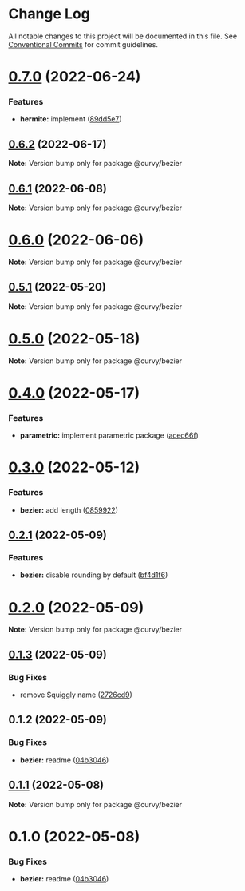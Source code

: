 # Change Log

All notable changes to this project will be documented in this file.
See [Conventional Commits](https://conventionalcommits.org) for commit guidelines.

# [0.7.0](https://github.com/tkofh/curvy/compare/@curvy/bezier@0.6.2...@curvy/bezier@0.7.0) (2022-06-24)


### Features

* **hermite:** implement ([89dd5e7](https://github.com/tkofh/curvy/commit/89dd5e763dbfd61a3063e944188b572fe8607083))





## [0.6.2](https://github.com/tkofh/curvy/compare/@curvy/bezier@0.6.1...@curvy/bezier@0.6.2) (2022-06-17)

**Note:** Version bump only for package @curvy/bezier





## [0.6.1](https://github.com/tkofh/curvy/compare/@curvy/bezier@0.6.0...@curvy/bezier@0.6.1) (2022-06-08)

**Note:** Version bump only for package @curvy/bezier





# [0.6.0](https://github.com/tkofh/curvy/compare/@curvy/bezier@0.5.1...@curvy/bezier@0.6.0) (2022-06-06)

**Note:** Version bump only for package @curvy/bezier





## [0.5.1](https://github.com/tkofh/curvy/compare/@curvy/bezier@0.5.0...@curvy/bezier@0.5.1) (2022-05-20)

**Note:** Version bump only for package @curvy/bezier





# [0.5.0](https://github.com/tkofh/curvy/compare/@curvy/bezier@0.4.0...@curvy/bezier@0.5.0) (2022-05-18)

**Note:** Version bump only for package @curvy/bezier





# [0.4.0](https://github.com/tkofh/curvy/compare/@curvy/bezier@0.3.0...@curvy/bezier@0.4.0) (2022-05-17)


### Features

* **parametric:** implement parametric package ([acec66f](https://github.com/tkofh/curvy/commit/acec66f2d888e555469b33b5ae00f02c5ed309e4))





# [0.3.0](https://github.com/tkofh/curvy/compare/@curvy/bezier@0.2.1...@curvy/bezier@0.3.0) (2022-05-12)


### Features

* **bezier:** add length ([0859922](https://github.com/tkofh/curvy/commit/0859922241bb9ef2908763ac8f80136b3b1dab70))





## [0.2.1](https://github.com/tkofh/curvy/compare/@curvy/bezier@0.2.0...@curvy/bezier@0.2.1) (2022-05-09)


### Features

* **bezier:** disable rounding by default ([bf4d1f6](https://github.com/tkofh/curvy/commit/bf4d1f6125d15a73e4ac20bf23c50e1f8f0889a5))





# [0.2.0](https://github.com/tkofh/curvy/compare/@curvy/bezier@0.1.3...@curvy/bezier@0.2.0) (2022-05-09)

**Note:** Version bump only for package @curvy/bezier





## [0.1.3](https://github.com/tkofh/curvy/compare/@curvy/bezier@0.1.2...@curvy/bezier@0.1.3) (2022-05-09)


### Bug Fixes

* remove Squiggly name ([2726cd9](https://github.com/tkofh/curvy/commit/2726cd964279395bed4554e00001f54d30f468ae))





## 0.1.2 (2022-05-09)


### Bug Fixes

* **bezier:** readme ([04b3046](https://github.com/tkofh/curvy/commit/04b3046d9ab0d18e9baada53e944677e7bd21ff9))





## [0.1.1](https://github.com/tkofh/curvy/compare/@curvy/bezier@0.1.0...@curvy/bezier@0.1.1) (2022-05-08)

**Note:** Version bump only for package @curvy/bezier





# 0.1.0 (2022-05-08)


### Bug Fixes

* **bezier:** readme ([04b3046](https://github.com/tkofh/curvy/commit/04b3046d9ab0d18e9baada53e944677e7bd21ff9))
